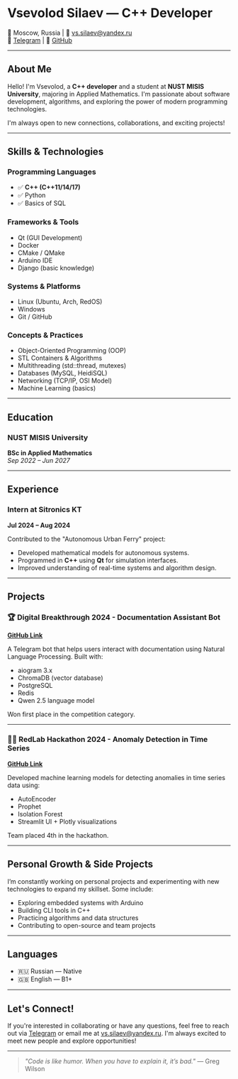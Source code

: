 # Vsevolod Silaev — C++ Developer

📍 Moscow, Russia | 📧 [vs.silaev@yandex.ru](mailto:vs.silaev@yandex.ru)  
🔗 [Telegram](https://t.me/vs_silaev) | 🔗 [GitHub](https://github.com/Xpos587)

---

## About Me

Hello! I'm Vsevolod, a **C++ developer** and a student at **NUST MISIS University**, majoring in Applied Mathematics. I'm passionate about software development, algorithms, and exploring the power of modern programming technologies.

I'm always open to new connections, collaborations, and exciting projects!

---

## Skills & Technologies

### Programming Languages
- ✅ **C++ (C++11/14/17)**
- ✅ Python
- ✅ Basics of SQL

### Frameworks & Tools
- Qt (GUI Development)
- Docker
- CMake / QMake
- Arduino IDE
- Django (basic knowledge)

### Systems & Platforms
- Linux (Ubuntu, Arch, RedOS)
- Windows
- Git / GitHub

### Concepts & Practices
- Object-Oriented Programming (OOP)
- STL Containers & Algorithms
- Multithreading (std::thread, mutexes)
- Databases (MySQL, HeidiSQL)
- Networking (TCP/IP, OSI Model)
- Machine Learning (basics)

---

## Education

### NUST MISIS University  
**BSc in Applied Mathematics**  
*Sep 2022 – Jun 2027*

---

## Experience

### Intern at **Sitronics KT**  
**Jul 2024 – Aug 2024**

Contributed to the "Autonomous Urban Ferry" project:
- Developed mathematical models for autonomous systems.
- Programmed in **C++** using **Qt** for simulation interfaces.
- Improved understanding of real-time systems and algorithm design.

---

## Projects

### 🏆 **Digital Breakthrough 2024 - Documentation Assistant Bot**
**[GitHub Link](https://github.com/Xpos587/pfd-aiogram-2024)**

A Telegram bot that helps users interact with documentation using Natural Language Processing. Built with:
- aiogram 3.x
- ChromaDB (vector database)
- PostgreSQL
- Redis
- Qwen 2.5 language model

Won first place in the competition category.

---

### 🕵️‍♂️ **RedLab Hackathon 2024 - Anomaly Detection in Time Series**
**[GitHub Link](https://github.com/l1ghtsource/redlab-timeseries-anomaly-detection)**

Developed machine learning models for detecting anomalies in time series data using:
- AutoEncoder
- Prophet
- Isolation Forest
- Streamlit UI + Plotly visualizations

Team placed 4th in the hackathon.

---

## Personal Growth & Side Projects

I’m constantly working on personal projects and experimenting with new technologies to expand my skillset. Some include:
- Exploring embedded systems with Arduino
- Building CLI tools in C++
- Practicing algorithms and data structures
- Contributing to open-source and team projects

---

## Languages

- 🇷🇺 Russian — Native
- 🇬🇧 English — B1+

---

## Let's Connect!

If you're interested in collaborating or have any questions, feel free to reach out via [Telegram](https://t.me/vs_silaev) or email me at [vs.silaev@yandex.ru](mailto:vs.silaev@yandex.ru). I'm always excited to meet new people and explore opportunities!

---

> *"Code is like humor. When you have to explain it, it’s bad."* — Greg Wilson
